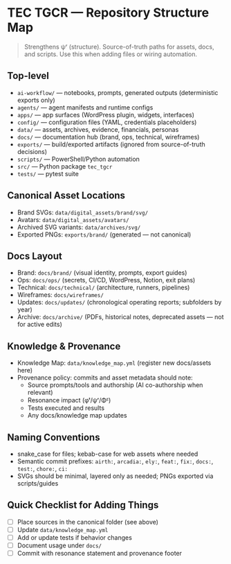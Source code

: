 # TEC TGCR — Repository Structure Map

> Strengthens ψʳ (structure). Source-of-truth paths for assets, docs, and scripts. Use this when adding files or wiring automation.

## Top-level

- `ai-workflow/` — notebooks, prompts, generated outputs (deterministic exports only)
- `agents/` — agent manifests and runtime configs
- `apps/` — app surfaces (WordPress plugin, widgets, interfaces)
- `config/` — configuration files (YAML, credentials placeholders)
- `data/` — assets, archives, evidence, financials, personas
- `docs/` — documentation hub (brand, ops, technical, wireframes)
- `exports/` — build/exported artifacts (ignored from source-of-truth decisions)
- `scripts/` — PowerShell/Python automation
- `src/` — Python package `tec_tgcr`
- `tests/` — pytest suite

## Canonical Asset Locations

- Brand SVGs: `data/digital_assets/brand/svg/`
- Avatars: `data/digital_assets/avatars/`
- Archived SVG variants: `data/archives/svg/`
- Exported PNGs: `exports/brand/` (generated — not canonical)

## Docs Layout

- Brand: `docs/brand/` (visual identity, prompts, export guides)
- Ops: `docs/ops/` (secrets, CI/CD, WordPress, Notion, exit plans)
- Technical: `docs/technical/` (architecture, runners, pipelines)
- Wireframes: `docs/wireframes/`
- Updates: `docs/updates/` (chronological operating reports; subfolders by year)
- Archive: `docs/archive/` (PDFs, historical notes, deprecated assets — not for active edits)

## Knowledge & Provenance

- Knowledge Map: `data/knowledge_map.yml` (register new docs/assets here)
- Provenance policy: commits and asset metadata should note:
  - Source prompts/tools and authorship (AI co-authorship when relevant)
  - Resonance impact (φᵗ/ψʳ/Φᴱ)
  - Tests executed and results
  - Any docs/knowledge map updates

## Naming Conventions

- snake_case for files; kebab-case for web assets where needed
- Semantic commit prefixes: `airth:`, `arcadia:`, `ely:`, `feat:`, `fix:`, `docs:`, `test:`, `chore:`, `ci:`
- SVGs should be minimal, layered only as needed; PNGs exported via scripts/guides

## Quick Checklist for Adding Things

- [ ] Place sources in the canonical folder (see above)
- [ ] Update `data/knowledge_map.yml`
- [ ] Add or update tests if behavior changes
- [ ] Document usage under `docs/`
- [ ] Commit with resonance statement and provenance footer

